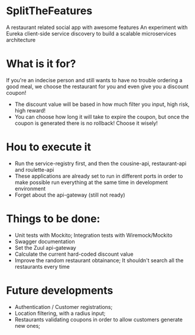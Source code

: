 # SplitTheFeatures
A restaurant related social app with awesome features 
An experiment with Eureka client-side service discovery to build a scalable microservices architecture

# What is it for?
If you're an indecise person and still wants to have no trouble ordering a good meal, we choose the restaurant for you and even give you a discount coupon!
* The discount value will be based in how much filter you input, high risk, high reward!
* You can choose how long it will take to expire the coupon, but once the coupon is generated there is no rollback! Choose it wisely!

# Hou to execute it
* Run the service-registry first, and then the cousine-api, restaurant-api and roulette-api
* These applications are already set to run in different ports in order to make possible run everything at the same time in development environment
* Forget about the api-gateway (still not ready)

# Things to be done:
* Unit tests with Mockito; Integration tests with Wiremock/Mockito
* Swagger documentation
* Set the Zuul api-gateway
* Calculate the current hard-coded discount value
* Improve the random restaurant obtainance; It shouldn't search all the restaurants every time

# Future developments
* Authentication / Customer registrations;
* Location filtering, with a radius input;
* Restaurants validating coupons in order to allow customers generate new ones;

